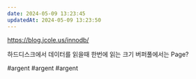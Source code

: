 ```yaml
---
date: 2024-05-09 13:23:45
updatedAt: 2024-05-09 13:23:50
---
```

https://blog.jcole.us/innodb/

하드디스크에서 데이터를 읽을때 한번에 읽는 크기
버퍼풀에서는 Page?

#argent 
#argent 
#argent 
